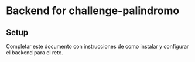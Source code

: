 # Backend for challenge-palindromo

## Setup

Completar este documento con instrucciones de como instalar y configurar el backend para el reto.
